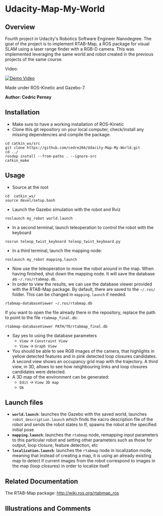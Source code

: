 # Udacity-Map-My-World

## Overview
Fourth project in Udacity's Robotics Software Engineer Nanodegree. The goal of the project is to implement RTAB-Map, a ROS package for visual SLAM using a laser range finder with a RGB-D camera.
This was implemented leveraging the same world and robot created in the previous projects of the same course.

Video:

[![Demo Video](https://img.youtube.com/vi/IW3tygQMhBc/0.jpg)](https://www.youtube.com/watch?v=ZymFv-S-eno)

Made under ROS-Kinetic and Gazebo-7.

**Author: Cedric Perney**

## Installation
- Make sure to have a working installation of ROS-Kinetic
- Clone this git repository on your local computer, check/install any missing dependencies and compile the package:
```
cd catkin_ws/src
git clone https://github.com/cedre266/Udacity-Map-My-World.git
cd ../
rosdep install --from-paths . --ignore-src
catkin_make
```

## Usage
- Source at the root
```
cd  catkin_ws/
source devel/setup.bash
```
- Launch the Gazebo simulation with the robot and Rviz
```
roslaunch my_robot world.launch
```
- In a second terminal, launch teleoperation to control the robot with the keyboard
```
rosrun teleop_twist_keyboard teleop_twist_keyboard.py
```
- In a third terminal, launch the mapping node:
```
roslaunch my_robot mapping.launch
```
- Now use the teleoperation to move the robot around in the map. When having finished, shut down the mapping node. It will save the database as `~/.ros/rtabmap.db`.
- In order to view the results, we can use the database viewer provided with the RTAB-Map package. By default, there are saved to the `~/.ros/` folder. This can be changed in `mapping.launch` if needed.
```
rtabmap-databaseViewer ~/.ros/rtabmap.db
```
If you want to open the file already there in the repository, replace the path to point to the file `rtabmap_final.db`:
```
rtabmap-databaseViewer PATH/TO/rtabmap_final.db
```
- Say yes to using the database parameters
    - `View` -> `Constraint View`
    - `View` -> `Graph View`
- You should be able to see RGB images of the camera, that highlights in yellow detected features and in pink detected loop closures candidates. A second view shows an occupancy grid map with the trajectory. A third view, in 3D, allows to see how neighbouring links and loop closures candidates were detected.
- A 3D map of the environment can be generated:
    - `Edit` -> `View 3D map`
    - `Ok`

## Launch files
- **`world.launch`**: launches the Gazebo with the saved world, launches `robot_description.launch` which finds the xacro description file of the robot and sends the robot states to tf, spawns the robot at the specified initial pose
- **`mapping.launch`**: launches the `rtabmap` node, remapping input parameters to this particular robot and setting other parameters such as those for output, loop closure, feature detection, etc
- **`localization.launch`**: launches the `rtabmap` node in localization mode, meaning that instead of creating a map, it is using an already existing map to detect if current images from the robot correspond to images in the map (loop closures) in order to localize itself

## Related Documentation
The RTAB-Map package: http://wiki.ros.org/rtabmap_ros

## Illustrations and Comments

